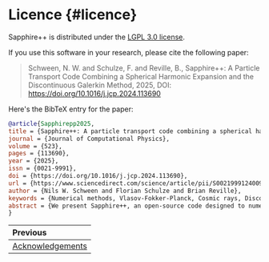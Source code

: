 # Licence {#licence}

Sapphire++ is distributed under the [LGPL 3.0 license](https://github.com/sapphirepp/sapphirepp/blob/main/LICENSE).

If you use this software in your research, please cite the following paper:

> Schween, N. W. and Schulze, F. and Reville, B., Sapphire++: A Particle Transport Code Combining a Spherical Harmonic Expansion and the Discontinuous Galerkin Method, 2025, DOI: https://doi.org/10.1016/j.jcp.2024.113690

Here's the BibTeX entry for the paper:

```bibtex
@article{Sapphirepp2025,
title = {Sapphire++: A particle transport code combining a spherical harmonic expansion and the discontinuous Galerkin method},
journal = {Journal of Computational Physics},
volume = {523},
pages = {113690},
year = {2025},
issn = {0021-9991},
doi = {https://doi.org/10.1016/j.jcp.2024.113690},
url = {https://www.sciencedirect.com/science/article/pii/S0021999124009380},
author = {Nils W. Schween and Florian Schulze and Brian Reville},
keywords = {Numerical methods, Vlasov-Fokker-Planck, Cosmic rays, Discontinuous Galerkin method, Spherical harmonics, Particle acceleration},
abstract = {We present Sapphire++, an open-source code designed to numerically solve the Vlasov–Fokker–Planck equation for astrophysical applications. Sapphire++ employs a numerical algorithm based on a spherical harmonic expansion of the distribution function, expressing the Vlasov–Fokker–Planck equation as a system of partial differential equations governing the evolution of the expansion coefficients. The code utilises the discontinuous Galerkin method in conjunction with implicit and explicit time stepping methods to compute these coefficients, providing significant flexibility in its choice of spatial and temporal accuracy. We showcase the code's validity using examples. In particular, we simulate the acceleration of test particles at a parallel shock and compare the results to analytical predictions. The Sapphire++ code Image 1 is available as a free and open-source tool for the community.}
}
```

<div class="section_buttons">

| Previous                              |
|:--------------------------------------|
| [Acknowledgements](#acknowledgements) |

</div>
